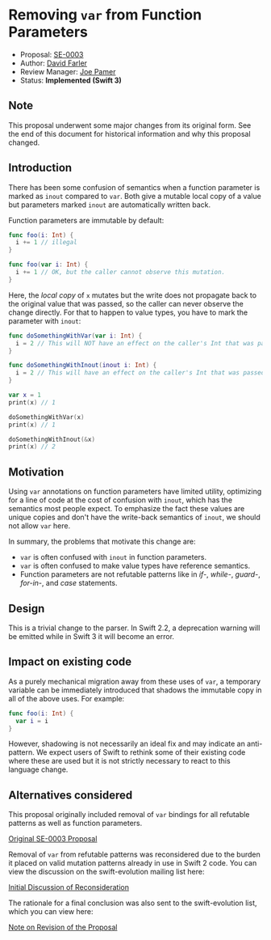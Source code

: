 # Removing `var` from Function Parameters

* Proposal: [SE-0003](0003-remove-var-parameters-patterns.md)
* Author: [David Farler](https://github.com/bitjammer)
* Review Manager: [Joe Pamer](https://github.com/jopamer)
* Status: **Implemented (Swift 3)**

## Note

This proposal underwent some major changes from its original form. See
the end of this document for historical information and why this
proposal changed.

## Introduction

There has been some confusion of semantics when a function parameter is
marked as `inout` compared to `var`. Both give a mutable local copy of a
value but parameters marked `inout` are automatically written back.

Function parameters are immutable by default:

```swift
func foo(i: Int) {
  i += 1 // illegal
}

func foo(var i: Int) {
  i += 1 // OK, but the caller cannot observe this mutation.
}
```

Here, the *local copy* of `x` mutates but the write does not propagate back to
the original value that was passed, so the caller can never observe the change
directly.  For that to happen to value types, you have to mark the parameter
with `inout`:

```swift
func doSomethingWithVar(var i: Int) {
  i = 2 // This will NOT have an effect on the caller's Int that was passed, but i can be modified locally
}

func doSomethingWithInout(inout i: Int) {
  i = 2 // This will have an effect on the caller's Int that was passed.
}

var x = 1
print(x) // 1

doSomethingWithVar(x)
print(x) // 1

doSomethingWithInout(&x)
print(x) // 2
```

## Motivation

Using `var` annotations on function parameters have limited utility,
optimizing for a line of code at the cost of confusion with `inout`,
which has the semantics most people expect. To emphasize the fact these
values are unique copies and don't have the write-back semantics of
`inout`, we should not allow `var` here.

In summary, the problems that motivate this change are:

- `var` is often confused with `inout` in function parameters.
- `var` is often confused to make value types have reference semantics.
- Function parameters are not refutable patterns like in *if-*,
  *while-*, *guard-*, *for-in-*, and *case* statements.

## Design

This is a trivial change to the parser. In Swift 2.2, a deprecation
warning will be emitted while in Swift 3 it will become an error.

## Impact on existing code

As a purely mechanical migration away from these uses of `var`, a temporary
variable can be immediately introduced that shadows the immutable copy in all of
the above uses. For example:

```swift
func foo(i: Int) {
  var i = i
}
```

However, shadowing is not necessarily an ideal fix and may indicate an
anti-pattern. We expect users of Swift to rethink some of their existing
code where these are used but it is not strictly necessary to react to
this language change.

## Alternatives considered

This proposal originally included removal of `var` bindings for all
refutable patterns as well as function parameters.

[Original SE-0003 Proposal](https://github.com/apple/swift-evolution/blob/8cd734260bc60d6d49dbfb48de5632e63bf200cc/proposals/0003-remove-var-parameters-patterns.md)

Removal of `var` from refutable patterns was reconsidered due to the
burden it placed on valid mutation patterns already in use in Swift 2
code. You can view the discussion on the swift-evolution mailing list
here:

[Initial Discussion of Reconsideration](https://lists.swift.org/pipermail/swift-evolution/Week-of-Mon-20160118/007326.html)

The rationale for a final conclusion was also sent to the
swift-evolution list, which you can view here:

[Note on Revision of the Proposal](https://lists.swift.org/pipermail/swift-evolution/Week-of-Mon-20160125/008145.html)

